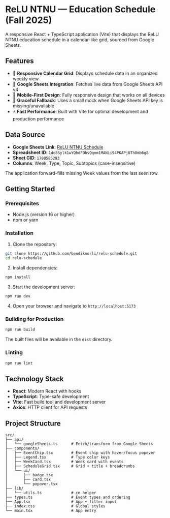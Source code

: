 # ReLU NTNU — Education Schedule (Fall 2025)

A responsive React + TypeScript application (Vite) that displays the ReLU NTNU education schedule in a calendar-like grid, sourced from Google Sheets.

## Features

-   📅 **Responsive Calendar Grid**: Displays schedule data in an organized weekly view
-   🔗 **Google Sheets Integration**: Fetches live data from Google Sheets API v4
-   📱 **Mobile-First Design**: Fully responsive design that works on all devices
-   🔄 **Graceful Fallback**: Uses a small mock when Google Sheets API key is missing/unavailable
-   ⚡ **Fast Performance**: Built with Vite for optimal development and production performance

## Data Source

-   **Google Sheets Link**: [ReLU NTNU Schedule](https://docs.google.com/spreadsheets/d/1dc8Sylk1wYQhdFOhvQqmm1MANii94PKAPjUTh8mb6g8/edit?gid=1788585293#gid=1788585293)
-   **Spreadsheet ID**: `1dc8Sylk1wYQhdFOhvQqmm1MANii94PKAPjUTh8mb6g8`
-   **Sheet GID**: `1788585293`
-   **Columns**: Week, Type, Topic, Subtopics (case-insensitive)

The application forward-fills missing Week values from the last seen row.

## Getting Started

### Prerequisites

-   Node.js (version 16 or higher)
-   npm or yarn

### Installation

1. Clone the repository:

```bash
git clone https://github.com/bendiknorli/relu-schedule.git
cd relu-schedule
```

2. Install dependencies:

```bash
npm install
```

3. Start the development server:

```bash
npm run dev
```

4. Open your browser and navigate to `http://localhost:5173`

### Building for Production

```bash
npm run build
```

The built files will be available in the `dist` directory.

### Linting

```bash
npm run lint
```

## Technology Stack

-   **React**: Modern React with hooks
-   **TypeScript**: Type-safe development
-   **Vite**: Fast build tool and development server
-   **Axios**: HTTP client for API requests

## Project Structure

```
src/
├── api/
│   └── googleSheets.ts      # Fetch/transform from Google Sheets
├── components/
│   ├── EventChip.tsx        # Event chip with hover/focus popover
│   ├── Legend.tsx           # Type color keys
│   ├── WeekCard.tsx         # Week card with events
│   ├── ScheduleGrid.tsx     # Grid + title + breadcrumbs
│   └── ui/
│       ├── badge.tsx
│       ├── card.tsx
│       └── popover.tsx
├── lib/
│   └── utils.ts             # cn helper
├── types.ts                 # Event types and ordering
├── App.tsx                  # App + filter input
├── index.css                # Global styles
└── main.tsx                 # App entry
```

